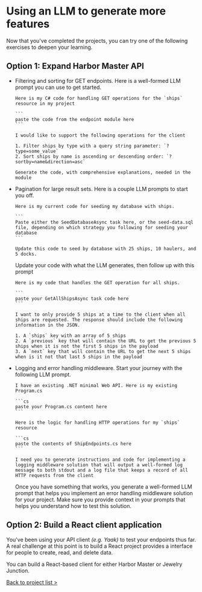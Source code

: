 # Using an LLM to generate more features

Now that you've completed the projects, you can try one of the following exercises to deepen your learning.

## Option 1: Expand Harbor Master API

- Filtering and sorting for GET endpoints. Here is a well-formed LLM prompt you can use to get started.
    ````
    Here is my C# code for handling GET operations for the `ships` resource in my project

    ```
    paste the code from the endpoint module here
    ```

    I would like to support the following operations for the client

    1. Filter ships by type with a query string parameter: `?type=some_value`
    2. Sort ships by name is ascending or descending order: `?sortby=name&direction=asc`

    Generate the code, with comprehensive explanations, needed in the module
    ````
- Pagination for large result sets. Here is a couple LLM prompts to start you off.
    ````
    Here is my current code for seeding my database with ships.

    ```
    Paste either the SeedDatabaseAsync task here, or the seed-data.sql file, depending on which strategy you following for seeding your database
    ```

    Update this code to seed by database with 25 ships, 10 haulers, and 5 docks.
    ````

    Update your code with what the LLM generates, then follow up with this prompt

    ````
    Here is my code that handles the GET operation for all ships.

    ```
    paste your GetAllShipsAsync task code here
    ```

    I want to only provide 5 ships at a time to the client when all ships are requested. The response should include the following information in the JSON.

    1. A `ships` key with an array of 5 ships
    2. A `previous` key that will contain the URL to get the previous 5 ships when it is not the first 5 ships in the payload
    3. A `next` key that will contain the URL to get the next 5 ships when is it not that last 5 ships in the payload
    ````
- Logging and error handling middleware. Start your journey with the following LLM prompt.
    ````
    I have an existing .NET minimal Web API. Here is my existing Program.cs

    ```cs
    paste your Program.cs content here
    ```

    Here is the logic for handling HTTP operations for my `ships` resource

    ```cs
    paste the contents of ShipEndpoints.cs here
    ```

    I need you to generate instructions and code for implementing a logging middleware solution that will output a well-formed log message to both stdout and a log file that keeps a record of all HTTP requests from the client
    ````

    Once you have something that works, you generate a well-formed LLM prompt that helps you implement an error handling middleware solution for your project. Make sure you provide context in your prompts that helps you understand how to test this solution.

## Option 2: Build a React client application

You've been using your API client _(e.g. Yaak)_ to test your endpoints thus far. A real challenge at this point is to build a React project provides a interface for people to create, read, and delete data.

You can build a React-based client for either Harbor Master or Jewelry Junction.

[Back to project list >](../README.md)

